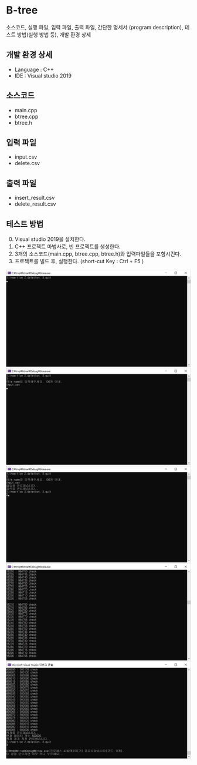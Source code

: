 # B-tree

소스코드, 실행 파일, 입력 파일, 출력 파일, 간단한 명세서 (program description), 테스트 방법(실행 방법 등), 개발 환경 상세

## 개발 환경 상세
- Language : C++
- IDE : Visual studio 2019

## 소스코드
- main.cpp
- btree.cpp
- btree.h

## 입력 파일
- input.csv
- delete.csv

## 출력 파일
- insert_result.csv
- delete_result.csv

## 테스트 방법
0. Visual studio 2019을 설치한다.
0. C++ 프로젝트 마법사로, 빈 프로젝트를 생성한다.
0. 3개의 소스코드(main.cpp, btree.cpp, btree.h)와 입력파일들을 포함시킨다.
0. 프로젝트를 빌드 후, 실행한다. (short-cut Key : Ctrl + F5 )

![Alt text](screenshots/screenshot1.PNG?raw=true "Title")
![Alt text](screenshots/screenshot2.PNG?raw=true "Title")
![Alt text](screenshots/screenshot3.PNG?raw=true "Title")
![Alt text](screenshots/screenshot4.PNG?raw=true "Title")
![Alt text](screenshots/screenshot5.PNG?raw=true "Title")
